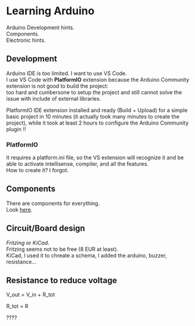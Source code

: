 # Learning Arduino

Arduino Development hints.  
Components.  
Electronic hints.

## Development

Arduino IDE is too limited. I want to use VS Code.   
I use VS Code with **PlatformIO** extension because the Arduino Community extension is not good to build the project:  
too hard and cumbersone to setup the project and still cannot solve the issue with include of external libraries.    
  
PlatformIO IDE extension installed and ready (Build + Upload) for a simple basic project in 10 minutes (it actually took many minutes to create the project), while it took at least 2 hours to configure the Arduino Community plugin !!  
  
### PlatformIO

It requires a platform.ini file, so the VS extension will recognize it and be able to activate intellisense, compiler, and all the features.  
How to create it? I forgot.  

## Components

There are components for everything.  
Look [here](Docs/Components.md).


## Circuit/Board design

_Fritzing_ or _KiCad_.  
Fritzing seems not to be free (8 EUR at least).  
KiCad, I used it to chreate a schema, I added the arduino, buzzer, resistance...


## Resistance to reduce voltage

V_out = V_in + R_tot

R_tot = R

????